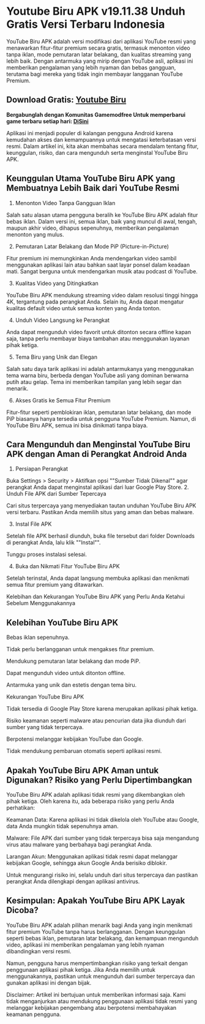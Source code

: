# Youtube Biru APK v19.11.38 Unduh Gratis Versi Terbaru Indonesia
YouTube Biru APK adalah versi modifikasi dari aplikasi YouTube resmi yang menawarkan fitur-fitur premium secara gratis, termasuk menonton video tanpa iklan, mode pemutaran latar belakang, dan kualitas streaming yang lebih baik. Dengan antarmuka yang mirip dengan YouTube asli, aplikasi ini memberikan pengalaman yang lebih nyaman dan bebas gangguan, terutama bagi mereka yang tidak ingin membayar langganan YouTube Premium.

## Download Gratis: [Youtube Biru](https://bit.ly/youtube-biru)

**Bergabunglah dengan Komunitas Gamemodfree Untuk memperbarui game terbaru setiap hari: [Di ​​Sini](https://t.me/gamemodfreecom)**

Aplikasi ini menjadi populer di kalangan pengguna Android karena kemudahan akses dan kemampuannya untuk mengatasi keterbatasan versi resmi. Dalam artikel ini, kita akan membahas secara mendalam tentang fitur, keunggulan, risiko, dan cara mengunduh serta menginstal YouTube Biru APK.

## Keunggulan Utama YouTube Biru APK yang Membuatnya Lebih Baik dari YouTube Resmi

1. Menonton Video Tanpa Gangguan Iklan

Salah satu alasan utama pengguna beralih ke YouTube Biru APK adalah fitur bebas iklan. Dalam versi ini, semua iklan, baik yang muncul di awal, tengah, maupun akhir video, dihapus sepenuhnya, memberikan pengalaman menonton yang mulus.

2. Pemutaran Latar Belakang dan Mode PiP (Picture-in-Picture)

Fitur premium ini memungkinkan Anda mendengarkan video sambil menggunakan aplikasi lain atau bahkan saat layar ponsel dalam keadaan mati. Sangat berguna untuk mendengarkan musik atau podcast di YouTube.

3. Kualitas Video yang Ditingkatkan

YouTube Biru APK mendukung streaming video dalam resolusi tinggi hingga 4K, tergantung pada perangkat Anda. Selain itu, Anda dapat mengatur kualitas default video untuk semua konten yang Anda tonton.

4. Unduh Video Langsung ke Perangkat

Anda dapat mengunduh video favorit untuk ditonton secara offline kapan saja, tanpa perlu membayar biaya tambahan atau menggunakan layanan pihak ketiga.

5. Tema Biru yang Unik dan Elegan

Salah satu daya tarik aplikasi ini adalah antarmukanya yang menggunakan tema warna biru, berbeda dengan YouTube asli yang dominan berwarna putih atau gelap. Tema ini memberikan tampilan yang lebih segar dan menarik.

6. Akses Gratis ke Semua Fitur Premium

Fitur-fitur seperti pemblokiran iklan, pemutaran latar belakang, dan mode PiP biasanya hanya tersedia untuk pengguna YouTube Premium. Namun, di YouTube Biru APK, semua ini bisa dinikmati tanpa biaya.

## Cara Mengunduh dan Menginstal YouTube Biru APK dengan Aman di Perangkat Android Anda

1. Persiapan Perangkat

Buka Settings > Security > Aktifkan opsi ""Sumber Tidak Dikenal"" agar perangkat Anda dapat menginstal aplikasi dari luar Google Play Store.
2. Unduh File APK dari Sumber Tepercaya

Cari situs terpercaya yang menyediakan tautan unduhan YouTube Biru APK versi terbaru. Pastikan Anda memilih situs yang aman dan bebas malware.

3. Instal File APK

Setelah file APK berhasil diunduh, buka file tersebut dari folder Downloads di perangkat Anda, lalu klik ""Instal"".

Tunggu proses instalasi selesai.

4. Buka dan Nikmati Fitur YouTube Biru APK

Setelah terinstal, Anda dapat langsung membuka aplikasi dan menikmati semua fitur premium yang ditawarkan.

Kelebihan dan Kekurangan YouTube Biru APK yang Perlu Anda Ketahui Sebelum Menggunakannya

## Kelebihan YouTube Biru APK

Bebas iklan sepenuhnya.

Tidak perlu berlangganan untuk mengakses fitur premium.

Mendukung pemutaran latar belakang dan mode PiP.

Dapat mengunduh video untuk ditonton offline.

Antarmuka yang unik dan estetis dengan tema biru.

Kekurangan YouTube Biru APK

Tidak tersedia di Google Play Store karena merupakan aplikasi pihak ketiga.

Risiko keamanan seperti malware atau pencurian data jika diunduh dari sumber yang tidak terpercaya.

Berpotensi melanggar kebijakan YouTube dan Google.

Tidak mendukung pembaruan otomatis seperti aplikasi resmi.

## Apakah YouTube Biru APK Aman untuk Digunakan? Risiko yang Perlu Dipertimbangkan

YouTube Biru APK adalah aplikasi tidak resmi yang dikembangkan oleh pihak ketiga. Oleh karena itu, ada beberapa risiko yang perlu Anda perhatikan:

Keamanan Data: Karena aplikasi ini tidak dikelola oleh YouTube atau Google, data Anda mungkin tidak sepenuhnya aman.

Malware: File APK dari sumber yang tidak terpercaya bisa saja mengandung virus atau malware yang berbahaya bagi perangkat Anda.

Larangan Akun: Menggunakan aplikasi tidak resmi dapat melanggar kebijakan Google, sehingga akun Google Anda berisiko diblokir.

Untuk mengurangi risiko ini, selalu unduh dari situs terpercaya dan pastikan perangkat Anda dilengkapi dengan aplikasi antivirus.

## Kesimpulan: Apakah YouTube Biru APK Layak Dicoba?

YouTube Biru APK adalah pilihan menarik bagi Anda yang ingin menikmati fitur premium YouTube tanpa harus berlangganan. Dengan keunggulan seperti bebas iklan, pemutaran latar belakang, dan kemampuan mengunduh video, aplikasi ini memberikan pengalaman yang lebih nyaman dibandingkan versi resmi.

Namun, pengguna harus mempertimbangkan risiko yang terkait dengan penggunaan aplikasi pihak ketiga. Jika Anda memilih untuk menggunakannya, pastikan untuk mengunduh dari sumber terpercaya dan gunakan aplikasi ini dengan bijak.

Disclaimer: Artikel ini bertujuan untuk memberikan informasi saja. Kami tidak menganjurkan atau mendukung penggunaan aplikasi tidak resmi yang melanggar kebijakan pengembang atau berpotensi membahayakan keamanan pengguna.

